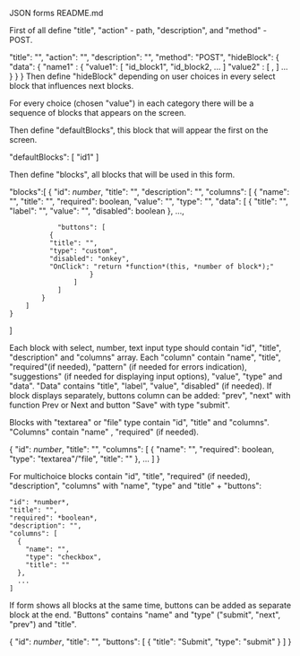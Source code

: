 JSON forms README.md

First of all define "title", "action" - path, "description",  and "method" - POST.


  "title": "",
  "action": "",
  "description": "",
  "method": "POST",
  "hideBlock": {
  "data": {
    "name1" : {
        "value1": [ "id_block1", "id_block2, ... ]
        "value2" : [ , ]
        ...
    }
  }
}
Then define "hideBlock" depending on user choices in every select block that influences next blocks.



For every choice (chosen "value") in each category there will be a sequence of blocks that appears on the screen.


Then define "defaultBlocks", this block that will appear the first on the screen.

"defaultBlocks": [
          "id1"
        ]

Then define "blocks", all blocks that will be used in this form.


 "blocks":[
        {
            "id": *number*,
            "title": "",
            "description": "",
            "columns": [
              {
                "name": "",
                "title": "",
                "required": boolean,
                "value": "",
                "type": "",
                "data": [
                  {
                    "title": "",
                    "label": "",
                    "value": "",
                    "disabled": boolean
                  }, 
                  ...,

                "buttons": [
              {
              "title": "",
              "type": "custom",
              "disabled": "onkey",
              "OnClick": "return *function*(this, *number of block*);"
                        }
                    ]
                ]
            }
        ]
    }
]

Each block with select, number, text input type should contain "id", "title", "description" and "columns" array. 
Each "column" contain "name", "title", "required"(if needed), "pattern" (if needed for errors indication), "suggestions" (if needed for displaying input options), "value", "type" and "data". "Data" contains "title", "label", "value", "disabled" (if needed). 
If block displays separately, buttons column can be added: "prev", "next" with function Prev or Next and button "Save" with type "submit".

Blocks with "textarea" or "file" type contain "id", "title" and "columns". "Columns" contain "name" , "required" (if needed).

{
                "id": *number*,
                "title": "",
                "columns": [
                  {
                    "name": "",
                    "required": boolean,
                    "type": "textarea"/"file",
                    "title": ""
                  },
                    ...
                ]
                }

For multichoice blocks contain "id", "title", "required" (if needed), "description", "columns" with "name", "type" and "title" + "buttons":

    "id": *number*,
    "title": "",
    "required": *boolean*,
    "description": "",
    "columns": [
      {
        "name": "",
        "type": "checkbox",
        "title": ""
      },
      ...
    ]

If form shows all blocks at the same time, buttons can be added as separate block at the end. "Buttons" contains "name" and "type" ("submit", "next", "prev") and "title".

{
                "id": *number*,
                "title": "",
                "buttons": [
                      {
                        "title": "Submit",
                        "type": "submit"
                      }
                ]
              }
